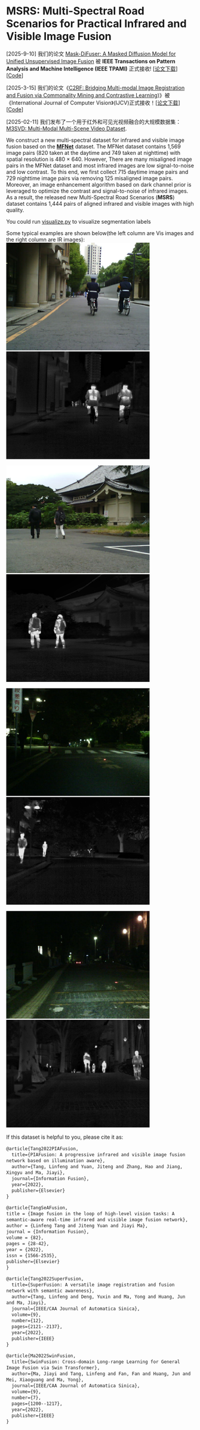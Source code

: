 # MSRS: Multi-Spectral Road Scenarios for Practical Infrared and Visible Image Fusion 
[2025-9-10] 我们的论文 [Mask-DiFuser: A Masked Diffusion Model for Unified Unsupervised Image Fusion](https://ieeexplore.ieee.org/document/11162636) 被 **IEEE Transactions on Pattern Analysis and Machine Intelligence (IEEE TPAMI)** 正式接收! [[论文下载](https://ieeexplore.ieee.org/document/11162636)] [[Code](https://github.com/Linfeng-Tang/Mask-DiFuser)]

[2025-3-15] 我们的论文《[C2RF: Bridging Multi-modal Image Registration and Fusion via Commonality Mining and Contrastive Learning]([https://github.com/Linfeng-Tang/C2RF))》被《International Journal of Computer Vision》(IJCV)正式接收！[[论文下载](https://link.springer.com/article/10.1007/s11263-025-02427-1)] [[Code](https://github.com/Linfeng-Tang/C2RF)]

[2025-02-11] 我们发布了一个用于红外和可见光视频融合的大规模数据集：[M3SVD: Multi-Modal Multi-Scene Video Dataset](https://github.com/Linfeng-Tang/M3SVD).

We construct a new multi-spectral dataset for infrared and visible image fusion based on the **[MFNet](https://www.mi.t.u-tokyo.ac.jp/static/projects/mil_multispectral/)** dataset. The MFNet dataset contains 1,569 image pairs (820 taken at the daytime and 749 taken at nighttime) with spatial resolution is 480 × 640. However, There are many misaligned image pairs in the MFNet dataset and most infrared images are low signal-to-noise and low contrast. To this end, we first collect 715 daytime image pairs and 729 nighttime image pairs via removing 125 misaligned image pairs. Moreover, an image enhancement algorithm based on dark channel prior is leveraged to optimize the contrast and signal-to-noise of infrared images. As a result, the released new Multi-Spectral Road Scenarios (**MSRS**) dataset contains 1,444 pairs of aligned infrared and visible images with high quality.

You could run [visualize.py](https://github.com/Linfeng-Tang/MSRS/blob/main/visualize.py) to visualize segmentation labels 

Some typical examples are shown below(the left column are Vis images and the right column are IR images):
<img  src="./test/vi/00537D.png"  width="384"  height="288.0"/>  <img  src="./test/ir/00537D.png"  width="384"  height="288.0"/>

<img  src="./train/vi/00633D.png"  width="384"  height="288.0"/>  <img  src="./train/ir/00633D.png"  width="384"  height="288.0"/>

<img  src="./train/vi/00881N.png"  width="384"  height="288.0"/>  <img  src="./train/ir/00881N.png"  width="384"  height="288.0"/>

<img  src="./train/vi/01023N.png"  width="384"  height="288.0"/>  <img  src="./train/ir/01023N.png"  width="384"  height="288.0"/>

  

If this dataset is helpful to you, please cite it as:
```
@article{Tang2022PIAFusion,
  title={PIAFusion: A progressive infrared and visible image fusion network based on illumination aware},
  author={Tang, Linfeng and Yuan, Jiteng and Zhang, Hao and Jiang, Xingyu and Ma, Jiayi},
  journal={Information Fusion},
  year={2022},
  publisher={Elsevier}
}
```

```
@article{TangSeAFusion,
title = {Image fusion in the loop of high-level vision tasks: A semantic-aware real-time infrared and visible image fusion network},
author = {Linfeng Tang and Jiteng Yuan and Jiayi Ma},
journal = {Information Fusion},
volume = {82},
pages = {28-42},
year = {2022},
issn = {1566-2535},
publisher={Elsevier}
}
```

```
@article{Tang2022SuperFusion,
  title={SuperFusion: A versatile image registration and fusion network with semantic awareness},
  author={Tang, Linfeng and Deng, Yuxin and Ma, Yong and Huang, Jun and Ma, Jiayi},
  journal={IEEE/CAA Journal of Automatica Sinica},
  volume={9},
  number={12},
  pages={2121--2137},
  year={2022},
  publisher={IEEE}
}
```
```
@article{Ma2022SwinFusion,
  title={SwinFusion: Cross-domain Long-range Learning for General Image Fusion via Swin Transformer},
  author={Ma, Jiayi and Tang, Linfeng and Fan, Fan and Huang, Jun and Mei, Xiaoguang and Ma, Yong},
  journal={IEEE/CAA Journal of Automatica Sinica},
  volume={9},
  number={7},
  pages={1200--1217},
  year={2022},
  publisher={IEEE}
}
```

